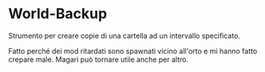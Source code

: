 # World-Backup
Strumento per creare copie di una cartella ad un intervallo specificato.

Fatto perché dei mod ritardati sono spawnati vicino all'orto e mi hanno fatto crepare male. Magari può tornare utile anche per altro.
